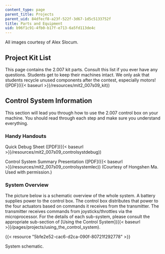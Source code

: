 ```yaml
---
content_type: page
parent_title: Projects
parent_uid: 84dfecf8-a23f-522f-3d67-1d5c5133752f
title: Parts and Equipment
uid: b96f1c91-4fb0-b17f-e713-6a5fd113de4c
---
```


All images courtesy of Alex Slocum.

Project Kit List
----------------

This page contains the 2.007 kit parts. Consult this list if you ever have any questions. Students get to keep their machines intact. We only ask that students recycle unused components after the contest, especially motors! ([PDF]({{< baseurl >}}/resources/mit2_007s09_kit))

Control System Information
--------------------------

This section will lead you through how to use the 2.007 control box on your machine. You should read through each step and make sure you understand everything.

### Handy Handouts

Quick Debug Sheet ([PDF]({{< baseurl >}}/resources/mit2_007s09_controlsystdebug))

Control System Summary Presentation ([PDF]({{< baseurl >}}/resources/mit2_007s09_controlsystemlec)) (Courtesy of Hongshen Ma. Used with permission.)

### System Overview

The picture below is a schematic overview of the whole system. A battery supplies power to the control box. The control box distributes that power to the four actuators based on commands it receives from the transmitter. The transmitter receives commands from joysticks/throttles via the microprocessor. For the details of each sub-system, please consult the appropriate sub-section of [Using the Control System]({{< baseurl >}}/pages/projects/using_the_control_system).

{{< resource "5bfe2e52-cac6-d2ca-090f-80721f292778" >}}

System schematic.